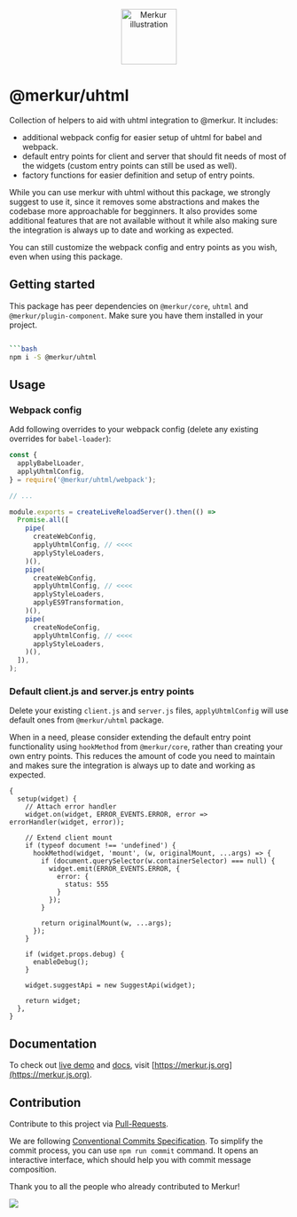 <p align="center">
  <a href="https://merkur.js.org/docs/getting-started" title="Getting started">
    <img src="https://raw.githubusercontent.com/mjancarik/merkur/master/images/merkur-illustration.png" width="100px" height="100px" alt="Merkur illustration"/>
  </a>
</p>

# @merkur/uhtml

Collection of helpers to aid with uhtml integration to @merkur. It includes:
 - additional webpack config for easier setup of uhtml for babel and webpack.
 - default entry points for client and server that should fit needs of most of the widgets (custom entry points can still be used as well).
 - factory functions for easier definition and setup of entry points.

While you can use merkur with uhtml without this package, we strongly suggest to use it, since it removes some abstractions and makes the codebase more approachable for begginners. It also provides some additional features that are not available without it while also making sure the integration is always up to date and working as expected.

You can still customize the webpack config and entry points as you wish, even when using this package.

## Getting started

This package has peer dependencies on `@merkur/core`, `uhtml` and `@merkur/plugin-component`. Make sure you have them installed in your project.

```bash

```bash
npm i -S @merkur/uhtml
```

## Usage

### Webpack config

Add following overrides to your webpack config (delete any existing overrides for `babel-loader`):

```js
const {
  applyBabelLoader,
  applyUhtmlConfig,
} = require('@merkur/uhtml/webpack');

// ...

module.exports = createLiveReloadServer().then(() =>
  Promise.all([
    pipe(
      createWebConfig,
      applyUhtmlConfig, // <<<<
      applyStyleLoaders,
    )(),
    pipe(
      createWebConfig,
      applyUhtmlConfig, // <<<<
      applyStyleLoaders,
      applyES9Transformation,
    )(),
    pipe(
      createNodeConfig,
      applyUhtmlConfig, // <<<<
      applyStyleLoaders,
    )(),
  ]),
);
```

### Default client.js and server.js entry points

Delete your existing `client.js` and `server.js` files, `applyUhtmlConfig` will use default ones from `@merkur/uhtml` package.

When in a need, please consider extending the default entry point functionality using `hookMethod` from `@merkur/core`, rather than creating your own entry points. This reduces the amount of code you need to maintain and makes sure the integration is always up to date and working as expected.

```
{
  setup(widget) {
    // Attach error handler
    widget.on(widget, ERROR_EVENTS.ERROR, error => errorHandler(widget, error));

    // Extend client mount
    if (typeof document !== 'undefined') {
      hookMethod(widget, 'mount', (w, originalMount, ...args) => {
        if (document.querySelector(w.containerSelector) === null) {
          widget.emit(ERROR_EVENTS.ERROR, {
            error: {
              status: 555
            }
          });
        }

        return originalMount(w, ...args);
      });
    }

    if (widget.props.debug) {
      enableDebug();
    }

    widget.suggestApi = new SuggestApi(widget);

    return widget;
  },
}
```

## Documentation

To check out [live demo](https://merkur.js.org/demo) and [docs](https://merkur.js.org/docs), visit [https://merkur.js.org](https://merkur.js.org).

## Contribution

Contribute to this project via [Pull-Requests](https://github.com/mjancarik/merkur/pulls).

We are following [Conventional Commits Specification](https://www.conventionalcommits.org/en/v1.0.0/#summary). To simplify the commit process, you can use `npm run commit` command. It opens an interactive interface, which should help you with commit message composition.

Thank you to all the people who already contributed to Merkur!

<a href="https://github.com/mjancarik/merkur/graphs/contributors">
  <img src="https://contrib.rocks/image?repo=mjancarik/merkur" />
</a>
